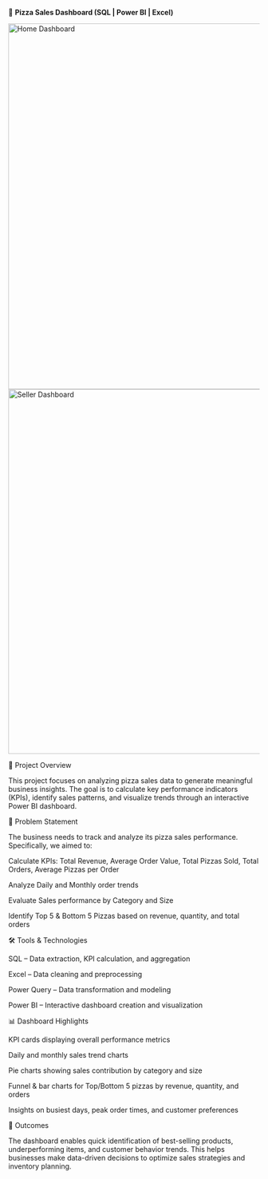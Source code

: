 🍕 **Pizza Sales Dashboard (SQL | Power BI | Excel)**


<img width="1346" height="733" alt="Home Dashboard" src="https://github.com/user-attachments/assets/81c1703a-1b32-4450-999d-58983a4fff12" />
<img width="1342" height="731" alt="Seller Dashboard" src="https://github.com/user-attachments/assets/731f5444-b59c-4d1a-ab4a-0972e6158920" />


📌 Project Overview

This project focuses on analyzing pizza sales data to generate meaningful business insights. The goal is to calculate key performance indicators (KPIs), identify sales patterns, and visualize trends through an interactive Power BI dashboard.

🔎 Problem Statement

The business needs to track and analyze its pizza sales performance. Specifically, we aimed to:

Calculate KPIs: Total Revenue, Average Order Value, Total Pizzas Sold, Total Orders, Average Pizzas per Order

Analyze Daily and Monthly order trends

Evaluate Sales performance by Category and Size

Identify Top 5 & Bottom 5 Pizzas based on revenue, quantity, and total orders

🛠️ Tools & Technologies

SQL – Data extraction, KPI calculation, and aggregation

Excel – Data cleaning and preprocessing

Power Query – Data transformation and modeling

Power BI – Interactive dashboard creation and visualization

📊 Dashboard Highlights

KPI cards displaying overall performance metrics

Daily and monthly sales trend charts

Pie charts showing sales contribution by category and size

Funnel & bar charts for Top/Bottom 5 pizzas by revenue, quantity, and orders

Insights on busiest days, peak order times, and customer preferences

🚀 Outcomes

The dashboard enables quick identification of best-selling products, underperforming items, and customer behavior trends. This helps businesses make data-driven decisions to optimize sales strategies and inventory planning.

